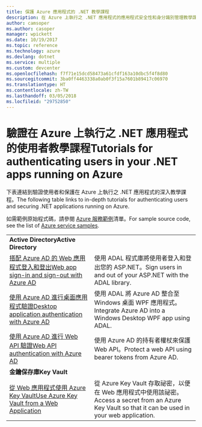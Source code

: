 ```yaml
---
title: 保護 Azure 應用程式的 .NET 教學課程
description: 在 Azure 上執行之 .NET 應用程式的應用程式安全性和身分識別管理教學課程。
author: camsoper
ms.author: casoper
manager: wpickett
ms.date: 10/19/2017
ms.topic: reference
ms.technology: azure
ms.devlang: dotnet
ms.service: multiple
ms.custom: devcenter
ms.openlocfilehash: f7f71e15dcd58473a61cfdf163a10dbc5f4f8d80
ms.sourcegitcommit: 3ba0ff4463338a0ab0f3f15a7601b89417c06970
ms.translationtype: HT
ms.contentlocale: zh-TW
ms.lasthandoff: 03/05/2018
ms.locfileid: "29752850"
---
```

# <a name="tutorials-for-authenticating-users-in-your-net-apps-running-on-azure"></a><span data-ttu-id="4b45c-103">驗證在 Azure 上執行之 .NET 應用程式的使用者教學課程</span><span class="sxs-lookup"><span data-stu-id="4b45c-103">Tutorials for authenticating users in your .NET apps running on Azure</span></span>

<span data-ttu-id="4b45c-104">下表連結到驗證使用者和保護在 Azure 上執行之 .NET 應用程式的深入教學課程。</span><span class="sxs-lookup"><span data-stu-id="4b45c-104">The following table links to in-depth tutorials for authenticating users and securing .NET applications running on Azure.</span></span>

<span data-ttu-id="4b45c-105">如需範例原始程式碼，請參閱 [Azure 服務範例](https://azure.microsoft.com/resources/samples/?platform=dotnet)清單。</span><span class="sxs-lookup"><span data-stu-id="4b45c-105">For sample source code, see the list of [Azure service samples](https://azure.microsoft.com/resources/samples/?platform=dotnet).</span></span>

| | |
|---|---|
|<span data-ttu-id="4b45c-106">**Active Directory**</span><span class="sxs-lookup"><span data-stu-id="4b45c-106">**Active Directory**</span></span>||
| <span data-ttu-id="4b45c-107">[搭配 Azure AD 的 Web 應用程式登入和登出][1]</span><span class="sxs-lookup"><span data-stu-id="4b45c-107">[Web app sign-in and sign-out with Azure AD][1]</span></span> | <span data-ttu-id="4b45c-108">使用 ADAL 程式庫將使用者登入和登出您的 ASP.NET。</span><span class="sxs-lookup"><span data-stu-id="4b45c-108">Sign users in and out of your ASP.NET with the ADAL library.</span></span>
| <span data-ttu-id="4b45c-109">[使用 Azure AD 進行桌面應用程式驗證][2]</span><span class="sxs-lookup"><span data-stu-id="4b45c-109">[Desktop application authentication with Azure AD][2]</span></span>| <span data-ttu-id="4b45c-110">使用 ADAL 將 Azure AD 整合至 Windows 桌面 WPF 應用程式。</span><span class="sxs-lookup"><span data-stu-id="4b45c-110">Integrate Azure AD into a Windows Desktop WPF app using ADAL.</span></span> | 
| <span data-ttu-id="4b45c-111">[使用 Azure AD 進行 Web API 驗證][3]</span><span class="sxs-lookup"><span data-stu-id="4b45c-111">[Web API authentication with Azure AD][3]</span></span> | <span data-ttu-id="4b45c-112">使用 Azure AD 的持有者權杖來保護 Web API。</span><span class="sxs-lookup"><span data-stu-id="4b45c-112">Protect a web API using bearer tokens from Azure AD.</span></span> |
|<span data-ttu-id="4b45c-113">**金鑰保存庫**</span><span class="sxs-lookup"><span data-stu-id="4b45c-113">**Key Vault**</span></span>||
| <span data-ttu-id="4b45c-114">[從 Web 應用程式使用 Azure Key Vault][4]</span><span class="sxs-lookup"><span data-stu-id="4b45c-114">[Use Azure Key Vault from a Web Application][4]</span></span> | <span data-ttu-id="4b45c-115">從 Azure Key Vault 存取祕密，以便在 Web 應用程式中使用該祕密。</span><span class="sxs-lookup"><span data-stu-id="4b45c-115">Access a secret from an Azure Key Vault so that it can be used in your web application.</span></span> | 

[1]: /azure/active-directory/develop/active-directory-devquickstarts-webapp-dotnet
[2]: /azure/active-directory/develop/active-directory-devquickstarts-dotnet
[3]: /azure/active-directory/develop/active-directory-devquickstarts-webapi-dotnet
[4]: /azure/key-vault/key-vault-use-from-web-application